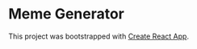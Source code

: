 # Meme Generator

This project was bootstrapped with [Create React App](https://github.com/facebook/create-react-app).
